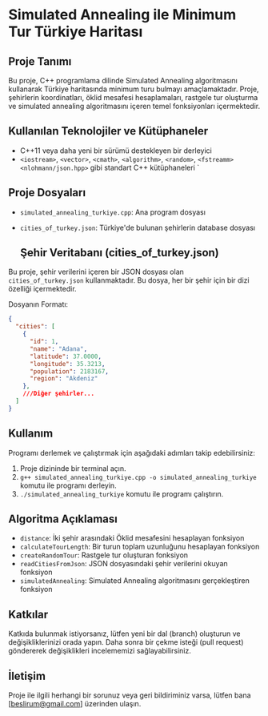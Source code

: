 # Simulated Annealing ile Minimum Tur Türkiye Haritası

## Proje Tanımı
Bu proje, C++ programlama dilinde Simulated Annealing algoritmasını kullanarak Türkiye haritasında minimum turu bulmayı amaçlamaktadır. Proje, şehirlerin koordinatları, öklid mesafesi hesaplamaları, rastgele tur oluşturma ve simulated annealing algoritmasını içeren temel fonksiyonları içermektedir.

## Kullanılan Teknolojiler ve Kütüphaneler
- C++11 veya daha yeni bir sürümü destekleyen bir derleyici
- `<iostream>`, `<vector>`, `<cmath>`, `<algorithm>`, `<random>`, `<fstreamm>` `<nlohmann/json.hpp>` gibi standart C++ kütüphaneleri `

## Proje Dosyaları
- `simulated_annealing_turkiye.cpp`: Ana program dosyası
- `cities_of_turkey.json`: Türkiye'de bulunan şehirlerin database dosyası

  ## Şehir Veritabanı (cities_of_turkey.json)
Bu proje, şehir verilerini içeren bir JSON dosyası olan `cities_of_turkey.json` kullanmaktadır. Bu dosya, her bir şehir için bir dizi özelliği içermektedir.

Dosyanın Formatı:
```json
{
  "cities": [
    {
      "id": 1,
      "name": "Adana",
      "latitude": 37.0000,
      "longitude": 35.3213,
      "population": 2183167,
      "region": "Akdeniz"
    },
    ///Diğer şehirler...
  ]
}
```

## Kullanım
Programı derlemek ve çalıştırmak için aşağıdaki adımları takip edebilirsiniz:
1. Proje dizininde bir terminal açın.
2. `g++ simulated_annealing_turkiye.cpp -o simulated_annealing_turkiye` komutu ile programı derleyin.
3. `./simulated_annealing_turkiye` komutu ile programı çalıştırın.

## Algoritma Açıklaması
- `distance`: İki şehir arasındaki Öklid mesafesini hesaplayan fonksiyon
- `calculateTourLength`: Bir turun toplam uzunluğunu hesaplayan fonksiyon
- `createRandomTour`: Rastgele tur oluşturan fonksiyon
- `readCitiesFromJson`: JSON dosyasındaki şehir verilerini okuyan fonksiyon
- `simulatedAnnealing`: Simulated Annealing algoritmasını gerçekleştiren fonksiyon

## Katkılar
Katkıda bulunmak istiyorsanız, lütfen yeni bir dal (branch) oluşturun ve değişikliklerinizi orada yapın. Daha sonra bir çekme isteği (pull request) göndererek değişiklikleri incelememizi sağlayabilirsiniz.


## İletişim
Proje ile ilgili herhangi bir sorunuz veya geri bildiriminiz varsa, lütfen bana [beslirum@gmail.com] üzerinden ulaşın.
